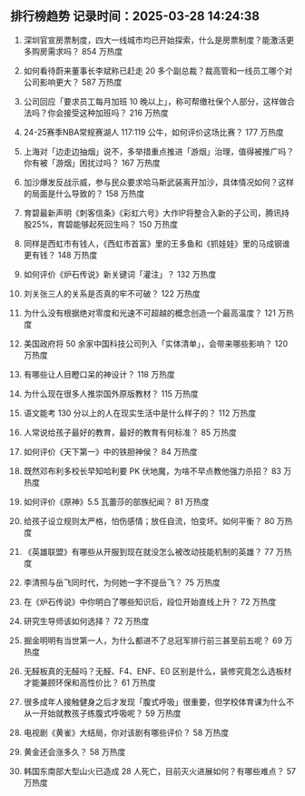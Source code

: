 
## 排行榜趋势 记录时间：2025-03-28 14:24:38
  
  1. 深圳官宣房票制度，四大一线城市均已开始探索，什么是房票制度？能激活更多购房需求吗？ 854 万热度
    
  2. 如何看待蔚来董事长李斌称已赶走 20 多个副总裁？裁高管和一线员工哪个对公司影响更大？ 587 万热度
    
  3. 公司回应「要求员工每月加班 10 晚以上」，称可帮缴社保个人部分，这样做合法吗？你会接受这种加班吗？ 216 万热度
    
  4. 24-25赛季NBA常规赛湖人 117:119 公牛，如何评价这场比赛？ 177 万热度
    
  5. 上海对「边走边抽烟」说不，多举措重点推进「游烟」治理，值得被推广吗？你有被「游烟」困扰过吗？ 167 万热度
    
  6. 加沙爆发反战示威，参与民众要求哈马斯武装离开加沙，具体情况如何？这样的局面是什么导致的？ 158 万热度
    
  7. 育碧最新声明《刺客信条》《彩虹六号》大作IP将整合入新的子公司，腾讯持股25%，育碧能够起死回生吗？ 150 万热度
    
  8. 同样是西虹市有钱人，《西虹市首富》里的王多鱼和《抓娃娃》里的马成钢谁更有钱？ 148 万热度
    
  9. 如何评价《炉石传说》新关键词「灌注」？ 132 万热度
    
  10. 刘关张三人的关系是否真的牢不可破？ 122 万热度
    
  11. 为什么没有根据绝对零度和光速不可超越的概念创造一个最高温度？ 121 万热度
    
  12. 美国政府将 50 余家中国科技公司列入「实体清单」，会带来哪些影响？ 120 万热度
    
  13. 有哪些让人目瞪口呆的神设计？ 118 万热度
    
  14. 为什么现在很多人推崇国外原版教材？ 115 万热度
    
  15. 语文能考 130 分以上的人在现实生活中是什么样子的？ 112 万热度
    
  16. 人常说给孩子最好的教育，最好的教育有何标准？ 85 万热度
    
  17. 如何评价《天下第一》中的铁胆神侯？ 84 万热度
    
  18. 既然邓布利多校长早知哈利要 PK 伏地魔，为啥不早点教他强力杀招？ 83 万热度
    
  19. 如何评价《原神》5.5 瓦蕾莎的部族纪闻？ 81 万热度
    
  20. 给孩子设立规则太严格，怕伤感情；放任自流，怕变坏。如何平衡？ 80 万热度
    
  21. 《英雄联盟》有哪些从开服到现在就没怎么被改动技能机制的英雄？ 77 万热度
    
  22. 李清照与岳飞同时代，为何她一字不提岳飞？ 75 万热度
    
  23. 在《炉石传说》中你明白了哪些知识后，段位开始直线上升？ 72 万热度
    
  24. 研究生导师该如何选择？ 72 万热度
    
  25. 掘金明明有当世第一人，为什么都进不了总冠军排行前三甚至前五呢？ 69 万热度
    
  26. 无醛板真的无醛吗？无醛、F4、ENF、E0 区别是什么，装修究竟怎么选板材才能兼顾环保和高性价比？ 61 万热度
    
  27. 很多成年人接触健身之后才发现「腹式呼吸」很重要，但学校体育课为什么不从一开始就教孩子练腹式呼吸呢？ 59 万热度
    
  28. 电视剧《黄雀》大结局，你对该剧有哪些评价？ 58 万热度
    
  29. 黄金还会涨多久？ 58 万热度
    
  30. 韩国东南部大型山火已造成 28 人死亡，目前灭火进展如何？有哪些难点？ 57 万热度
    